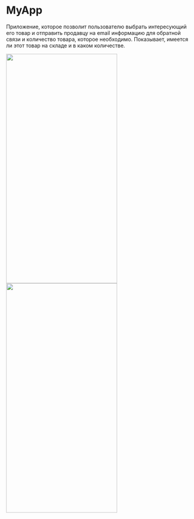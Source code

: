 # MyApp

Приложение, которое позволит пользователю выбрать интересующий его товар и отправить продавцу на email информацию для обратной связи и количество товара, которое необходимо. Показывает, имеется ли этот товар на складе и в каком количестве.

<img src="https://github.com/OHellow/MyApp2/blob/secondBranch/App/firstGIF.gif" width="300" height="621">
<img src="https://github.com/OHellow/MyApp2/blob/secondBranch/App/secondGIF.gif" width="300" height="621">

